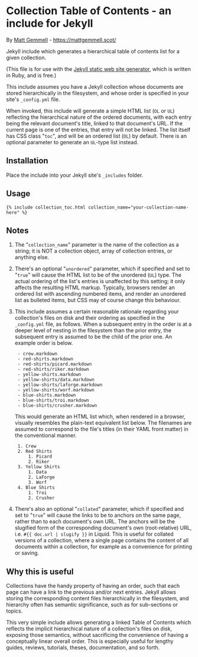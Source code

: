 # Collection Table of Contents - an include for Jekyll

By [Matt Gemmell](https://mattgemmell.scot/) - https://mattgemmell.scot/

Jekyll include which generates a hierarchical table of contents list for a given collection.

(This file is for use with the [Jekyll static web site generator](https://jekyllrb.com), which is written in Ruby, and is free.)

This include assumes you have a Jekyll collection whose documents are stored hierarchically in the filesystem, and whose order is specified in your site's `_config.yml` file.

When invoked, this include will generate a simple HTML list (`OL` or `UL`) reflecting the hierarchical nature of the ordered documents, with each entry being the relevant document's title, linked to that document's URL. If the current page is one of the entries, that entry will not be linked. The list itself has CSS class "`toc`", and will be an ordered list (`OL`) by default. There is an optional parameter to generate an `UL`-type list instead.

## Installation

Place the include into your Jekyll site's `_includes` folder.

## Usage

`{% include collection_toc.html collection_name="your-collection-name-here" %}`

## Notes

1. The "`collection_name`" parameter is the name of the collection as a string; it is NOT a collection object, array of collection entries, or anything else.

2. There's an optional "`unordered`" parameter, which if specified and set to "`true`" will cause the HTML list to be of the unordered (`UL`) type. The actual ordering of the list's entries is unaffected by this setting; it only affects the resulting HTML markup. Typically, browsers render an ordered list with ascending numbered items, and render an unordered list as bulleted items, but CSS may of course change this behaviour.	

3. This include assumes a certain reasonable rationale regarding your collection's files on disk and their ordering as specified in the `_config.yml` file, as follows. When a subsequent entry in the order is at a deeper level of nesting in the filesystem than the prior entry, the subsequent entry is assumed to be the child of the prior one. An example order is below.

		- crew.markdown
		- red-shirts.markdown
		- red-shirts/picard.markdown
		- red-shirts/riker.markdown
		- yellow-shirts.markdown
		- yellow-shirts/data.markdown
		- yellow-shirts/laforge.markdown
		- yellow-shirts/worf.markdown
		- blue-shirts.markdown
		- blue-shirts/troi.markdown
		- blue-shirts/crusher.markdown
		
	This would generate an HTML list which, when rendered in a browser, visually resembles the plain-text equivalent list below. The filenames are assumed to correspond to the file's titles (in their YAML front matter) in the conventional manner.
		
		1. Crew
		2. Red Shirts
			1. Picard
			2. Riker
		3. Yellow Shirts
			1. Data
			2. LaForge
			3. Worf
		4. Blue Shirts
			1. Troi
			2. Crusher

4. There's also an optional "`collated`" parameter, which if specified and set to "`true`" will cause the links to be to anchors on the same page, rather than to each document's own URL. The anchors will be the slugified form of the corresponding document's own (root-relative) URL, i.e. `#{{ doc.url | slugify }}` in Liquid. This is useful for collated versions of a collection, where a single page contains the content of all documents within a collection, for example as a convenience for printing or saving.

## Why this is useful

Collections have the handy property of having an order, such that each page can have a link to the previous and/or next entries. Jekyll allows storing the corresponding content files hierarchically in the filesystem, and hierarchy often has semantic significance, such as for sub-sections or topics.

This very simple include allows generating a linked Table of Contents which reflects the implicit hierarchical nature of a collection's files on disk, exposing those semantics, without sacrificing the convenience of having a conceptually linear overall order. This is especially useful for lengthy guides, reviews, tutorials, theses, documentation, and so forth.
